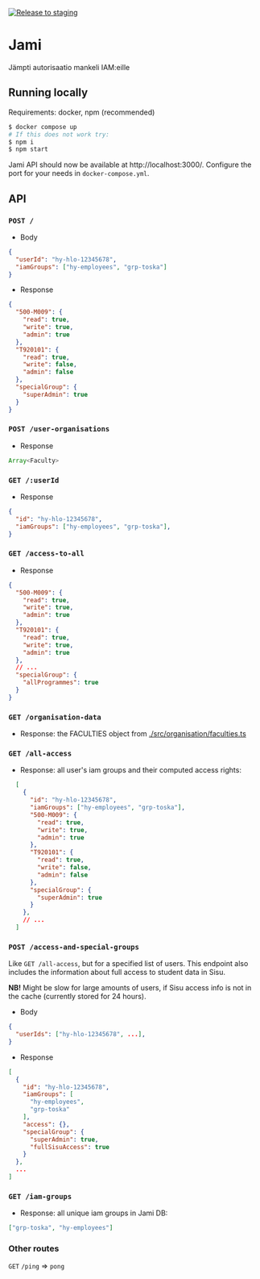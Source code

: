[![Release to staging](https://github.com/UniversityOfHelsinkiCS/jami/actions/workflows/staging.yml/badge.svg)](https://github.com/UniversityOfHelsinkiCS/jami/actions/workflows/staging.yml)

# Jami

Jämpti autorisaatio mankeli IAM:eille

## Running locally

Requirements: docker, npm (recommended)

```sh
$ docker compose up
# If this does not work try:
$ npm i
$ npm start
```

Jami API should now be available at http://localhost:3000/. Configure the port for your needs in `docker-compose.yml`.


## API

### `POST /`

- Body

```json
{
  "userId": "hy-hlo-12345678",
  "iamGroups": ["hy-employees", "grp-toska"]
}
```

- Response

```json
{
  "500-M009": {
    "read": true,
    "write": true,
    "admin": true
  },
  "T920101": {
    "read": true,
    "write": false,
    "admin": false
  },
  "specialGroup": {
    "superAdmin": true
  }
}
```

### `POST /user-organisations`

- Response

```ts
Array<Faculty>
```

### `GET /:userId`

- Response

```json
{
  "id": "hy-hlo-12345678",
  "iamGroups": ["hy-employees", "grp-toska"],
}
```

### `GET /access-to-all`

- Response

```json
{
  "500-M009": {
    "read": true,
    "write": true,
    "admin": true
  },
  "T920101": {
    "read": true,
    "write": true,
    "admin": true
  },
  // ...
  "specialGroup": {
    "allProgrammes": true
  }
}
```

### `GET /organisation-data`

- Response: the FACULTIES object from [./src/organisation/faculties.ts](./src/organisation/faculties.ts)

### `GET /all-access`

- Response: all user's iam groups and their computed access rights:

```json
  [
    {
      "id": "hy-hlo-12345678",
      "iamGroups": ["hy-employees", "grp-toska"],
      "500-M009": {
        "read": true,
        "write": true,
        "admin": true
      },
      "T920101": {
        "read": true,
        "write": false,
        "admin": false
      },
      "specialGroup": {
        "superAdmin": true
      }
    },
    // ...
  ]
```

### `POST /access-and-special-groups`

Like `GET /all-access`, but for a specified list of users. This endpoint also includes the information about full access to student data in Sisu.

**NB!** Might be slow for large amounts of users, if Sisu access info is not in the cache (currently stored for 24 hours).

- Body

```json
{
  "userIds": ["hy-hlo-12345678", ...],
}
```

- Response

```json
[
  {
    "id": "hy-hlo-12345678",
    "iamGroups": [
      "hy-employees",
      "grp-toska"
    ],
    "access": {},
    "specialGroup": {
      "superAdmin": true,
      "fullSisuAccess": true
    }
  },
  ...
]
```

### `GET /iam-groups`

- Response: all unique iam groups in Jami DB:

```json
["grp-toska", "hy-employees"]
```

### Other routes

`GET` `/ping` => `pong`
